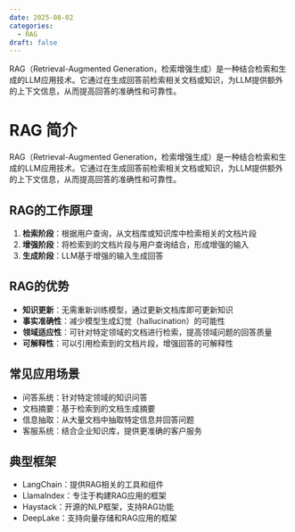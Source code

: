 ```yaml
---
date: 2025-08-02
categories:
  - RAG
draft: false
---
```

RAG（Retrieval-Augmented Generation，检索增强生成）是一种结合检索和生成的LLM应用技术。它通过在生成回答前检索相关文档或知识，为LLM提供额外的上下文信息，从而提高回答的准确性和可靠性。
<!-- more -->
# RAG 简介

RAG（Retrieval-Augmented Generation，检索增强生成）是一种结合检索和生成的LLM应用技术。它通过在生成回答前检索相关文档或知识，为LLM提供额外的上下文信息，从而提高回答的准确性和可靠性。

## RAG的工作原理

1. **检索阶段**：根据用户查询，从文档库或知识库中检索相关的文档片段
2. **增强阶段**：将检索到的文档片段与用户查询结合，形成增强的输入
3. **生成阶段**：LLM基于增强的输入生成回答

## RAG的优势

- **知识更新**：无需重新训练模型，通过更新文档库即可更新知识
- **事实准确性**：减少模型生成幻觉（hallucination）的可能性
- **领域适应性**：可针对特定领域的文档进行检索，提高领域问题的回答质量
- **可解释性**：可以引用检索到的文档片段，增强回答的可解释性

## 常见应用场景

- 问答系统：针对特定领域的知识问答
- 文档摘要：基于检索到的文档生成摘要
- 信息抽取：从大量文档中抽取特定信息并回答问题
- 客服系统：结合企业知识库，提供更准确的客户服务

## 典型框架

- LangChain：提供RAG相关的工具和组件
- LlamaIndex：专注于构建RAG应用的框架
- Haystack：开源的NLP框架，支持RAG功能
- DeepLake：支持向量存储和RAG应用的框架